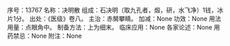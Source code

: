 序号：13767
名称：决明散
组成：石决明（取九孔者，煅，研，水飞净）1钱，冰片1分。
出处：《医级》卷八。
主治：赤胬攀睛。
加减：None
功效：None
用法用量：点眼角中。
制备方法：上为细末。
临床应用：None
各家论述：None
用药禁忌：None
附注：None
